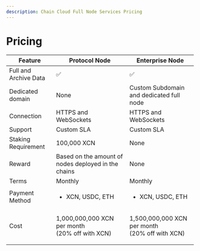 ```yaml
---
description: Chain Cloud Full Node Services Pricing
---
```


# Pricing

| Feature               | Protocol Node                                             | Enterprise Node                                           |
| --------------------- | --------------------------------------------------------- | --------------------------------------------------------- |
| Full and Archive Data | ✅                                                         | ✅                                                         |
| Dedicated domain      | None                                                      | Custom Subdomain and dedicated full node                  |
| Connection            | HTTPS and WebSockets                                      | HTTPS and WebSockets                                      |
| Support               | Custom SLA                                                | Custom SLA                                                |
| Staking Requirement   | 100,000 XCN                                               | None                                                      |
| Reward                | Based on the amount of nodes deployed in the chains       | None                                                      |
| Terms                 | Monthly                                                   | Monthly                                                   |
| Payment Method        | <ul><li>XCN, USDC, ETH</li></ul>                          | <ul><li>XCN, USDC, ETH</li></ul>                          |
| Cost                  | <p>1,000,000,000 XCN per month<br/>(20% off with XCN)</p> | <p>1,500,000,000 XCN per month<br/>(20% off with XCN)</p> |